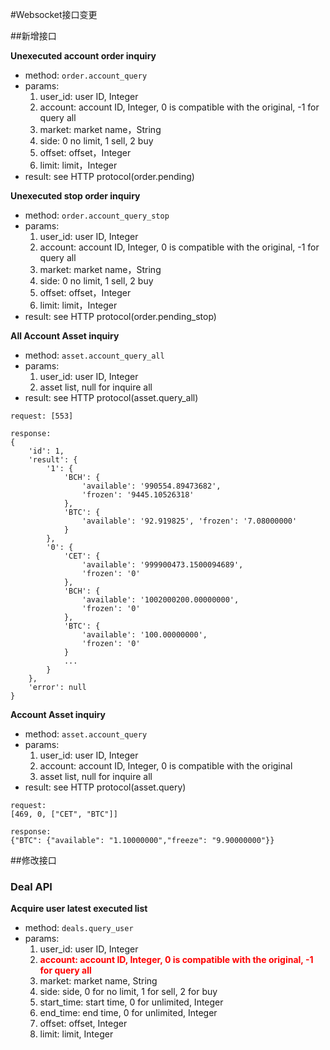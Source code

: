 #Websocket接口变更

##新增接口

**Unexecuted account order inquiry**

* method: `order.account_query`
* params:
	1. user_id: user ID, Integer
	2. account: account ID, Integer, 0 is compatible with the original, -1 for query all
	3. market: market name，String
	4. side: 0 no limit, 1 sell, 2 buy
	5. offset: offset，Integer
	6. limit: limit，Integer
* result: see HTTP protocol(order.pending)

**Unexecuted stop order inquiry**

* method: `order.account_query_stop`
* params:
	1. user_id: user ID, Integer
	2. account: account ID, Integer, 0 is compatible with the original, -1 for query all
	3. market: market name，String
	4. side: 0 no limit, 1 sell, 2 buy
	5. offset: offset，Integer
	6. limit: limit，Integer
* result: see HTTP protocol(order.pending_stop)

**All Account Asset inquiry**

* method: `asset.account_query_all`
* params: 
	1. user_id: user ID, Integer
	2. asset list, null for inquire all
* result: see HTTP protocol(asset.query_all)

```
request: [553]

response:
{
	'id': 1, 
	'result': {
		'1': {
			'BCH': {
				'available': '990554.89473682', 
				'frozen': '9445.10526318'
			}, 
			'BTC': {
				'available': '92.919825', 'frozen': '7.08000000'
			}
		}, 
		'0': { 
		    'CET': {
		        'available': '999900473.1500094689', 
		        'frozen': '0'
		    }, 
		    'BCH': {
		        'available': '1002000200.00000000', 
		        'frozen': '0'
		    },
		    'BTC': {
		        'available': '100.00000000', 
		        'frozen': '0'
		    }
		    ...
		}
	}, 
	'error': null
}
```

**Account Asset inquiry**

* method: `asset.account_query`
* params: 
	1. user_id: user ID, Integer
	2. account: account ID, Integer, 0 is compatible with the original
	3. asset list, null for inquire all
* result: see HTTP protocol(asset.query)

```
request:
[469, 0, ["CET", "BTC"]]

response:
{"BTC": {"available": "1.10000000","freeze": "9.90000000"}}
```

##修改接口
### Deal API

**Acquire user latest executed list**

* method: `deals.query_user`
* params:
	1. user_id: user ID, Integer
	2. <span style='color:red'>**account: account ID, Integer, 0 is compatible with the original, -1 for query all**</style>
	3. market: market name, String
	4. side: side, 0 for no limit, 1 for sell, 2 for buy
	5. start_time: start time, 0 for unlimited, Integer
	6. end_time: end time, 0 for unlimited, Integer
	7. offset: offset, Integer
	8. limit: limit, Integer